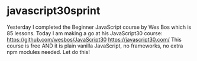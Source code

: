 # javascript30sprint
Yesterday I completed the Beginner JavaScript course by Wes Bos which is 85 lessons. Today I am making a go at his JavaScript30 course:
https://github.com/wesbos/JavaScript30
https://javascript30.com/
This course is free AND it is plain vanilla JavaScript, no frameworks, no extra npm modules needed. Let do this!
